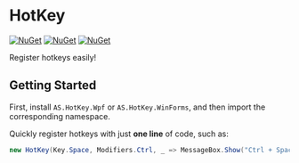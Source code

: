 # HotKey

[![NuGet](https://img.shields.io/nuget/v/Asjc.HotKey)](https://www.nuget.org/packages/Asjc.Collections.HotKey/)
[![NuGet](https://img.shields.io/nuget/v/Asjc.HotKey.Wpf)](https://www.nuget.org/packages/Asjc.Collections.HotKey.Wpf/)
[![NuGet](https://img.shields.io/nuget/v/Asjc.HotKey.WinForms)](https://www.nuget.org/packages/Asjc.Collections.HotKey.WinForms/)

Register hotkeys easily!

## Getting Started

First, install `AS.HotKey.Wpf` or `AS.HotKey.WinForms`, and then import the corresponding namespace.

Quickly register hotkeys with just **one line** of code, such as:

```csharp
new HotKey(Key.Space, Modifiers.Ctrl, _ => MessageBox.Show("Ctrl + Space"));
```

